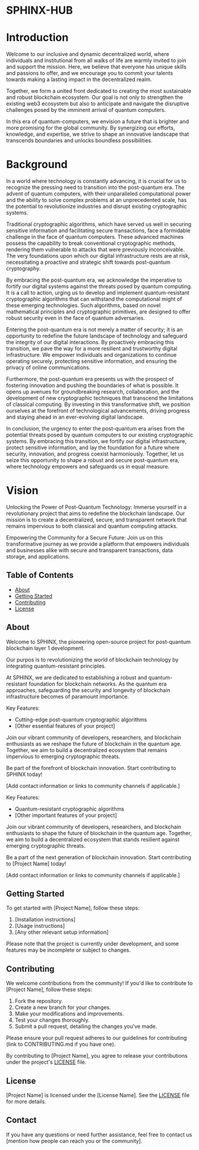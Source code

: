 # SPHINX-HUB

# Introduction

Welcome to our inclusive and dynamic decentralized world, where individuals and institutional from all walks of life are warmly invited to join and support the mission. Here, we believe that everyone has unique skills and passions to offer, and we encourage you to commit your talents towards making a lasting impact in the decentralized realm.

Together, we form a united front dedicated to creating the most sustainable and robust blockchain ecosystem. Our goal is not only to strengthen the existing web3 ecosystem but also to anticipate and navigate the disruptive challenges posed by the imminent arrival of quantum computers.

In this era of quantum-computers, we envision a future that is brighter and more promising for the global community. By synergizing our efforts, knowledge, and expertise, we strive to shape an innovative landscape that transcends boundaries and unlocks boundless possibilities.


# Background

In a world where technology is constantly advancing, it is crucial for us to recognize the pressing need to transition into the post-quantum era. The advent of quantum computers, with their unparalleled computational power and the ability to solve complex problems at an unprecedented scale, has the potential to revolutionize industries and disrupt existing cryptographic systems.

Traditional cryptographic algorithms, which have served us well in securing sensitive information and facilitating secure transactions, face a formidable challenge in the face of quantum computers. These advanced machines possess the capability to break conventional cryptographic methods, rendering them vulnerable to attacks that were previously inconceivable. The very foundations upon which our digital infrastructure rests are at risk, necessitating a proactive and strategic shift towards post-quantum cryptography.

By embracing the post-quantum era, we acknowledge the imperative to fortify our digital systems against the threats posed by quantum computing. It is a call to action, urging us to develop and implement quantum-resistant cryptographic algorithms that can withstand the computational might of these emerging technologies. Such algorithms, based on novel mathematical principles and cryptographic primitives, are designed to offer robust security even in the face of quantum adversaries.

Entering the post-quantum era is not merely a matter of security; it is an opportunity to redefine the future landscape of technology and safeguard the integrity of our digital interactions. By proactively embracing this transition, we pave the way for a more resilient and trustworthy digital infrastructure. We empower individuals and organizations to continue operating securely, protecting sensitive information, and ensuring the privacy of online communications.

Furthermore, the post-quantum era presents us with the prospect of fostering innovation and pushing the boundaries of what is possible. It opens up avenues for groundbreaking research, collaboration, and the development of new cryptographic techniques that transcend the limitations of classical computing. By investing in this transformative shift, we position ourselves at the forefront of technological advancements, driving progress and staying ahead in an ever-evolving digital landscape.

In conclusion, the urgency to enter the post-quantum era arises from the potential threats posed by quantum computers to our existing cryptographic systems. By embracing this transition, we fortify our digital infrastructure, protect sensitive information, and lay the foundation for a future where security, innovation, and progress coexist harmoniously. Together, let us seize this opportunity to shape a robust and secure post-quantum era, where technology empowers and safeguards us in equal measure.

# Vision

Unlocking the Power of Post-Quantum Technology:
Immerse yourself in a revolutionary project that aims to redefine the blockchain landscape. Our mission is to create a decentralized, secure, and transparent network that remains impervious to both classical and quantum computing attacks.

Empowering the Community for a Secure Future:
Join us on this transformative journey as we provide a platform that empowers individuals and businesses alike with secure and transparent transactions, data storage, and applications.

## Table of Contents

- [About](#about)
- [Getting Started](#getting-started)
- [Contributing](#contributing)
- [License](#license)

## About

Welcome to SPHINX, the pioneering open-source project for post-quantum blockchain layer 1 development.

Our purpos is to revolutionizing the world of blockchain technology by integrating quantum-resistant principles.

At SPHINX, we are dedicated to establishing a robust and quantum-resistant foundation for blockchain networks. As the quantum era approaches, safeguarding the security and longevity of blockchain infrastructure becomes of paramount importance.

Key Features:
- Cutting-edge post-quantum cryptographic algorithms
- [Other essential features of your project]

Join our vibrant community of developers, researchers, and blockchain enthusiasts as we reshape the future of blockchain in the quantum age. Together, we aim to build a decentralized ecosystem that remains impervious to emerging cryptographic threats.

Be part of the forefront of blockchain innovation. Start contributing to SPHINX today!

[Add contact information or links to community channels if applicable.]

Key Features:
- Quantum-resistant cryptographic algorithms
- [Other important features of your project]

Join our vibrant community of developers, researchers, and blockchain enthusiasts to shape the future of blockchain in the quantum age. Together, we aim to build a decentralized ecosystem that stands resilient against emerging cryptographic threats.

Be a part of the next generation of blockchain innovation. Start contributing to [Project Name] today!

[Add contact information or links to community channels if applicable.]



## Getting Started

To get started with [Project Name], follow these steps:

1. [Installation instructions]
2. [Usage instructions]
3. [Any other relevant setup information]

Please note that the project is currently under development, and some features may be incomplete or subject to changes.

## Contributing

We welcome contributions from the community! If you'd like to contribute to [Project Name], follow these steps:

1. Fork the repository.
2. Create a new branch for your changes.
3. Make your modifications and improvements.
4. Test your changes thoroughly.
5. Submit a pull request, detailing the changes you've made.

Please ensure your pull request adheres to our guidelines for contributing (link to CONTRIBUTING.md if you have one).

By contributing to [Project Name], you agree to release your contributions under the project's [LICENSE](LICENSE) file.

## License

[Project Name] is licensed under the [License Name]. See the [LICENSE](LICENSE) file for more details.

## Contact

If you have any questions or need further assistance, feel free to contact us [mention how people can reach you or the community].
